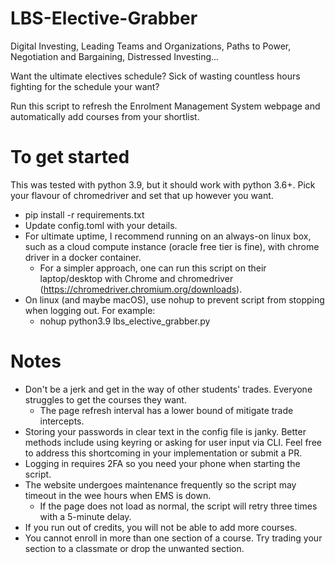 # LBS-Elective-Grabber
Digital Investing, Leading Teams and Organizations, Paths to Power, Negotiation and Bargaining, Distressed Investing...

Want the ultimate electives schedule?
Sick of wasting countless hours fighting for the schedule your want? 

Run this script to refresh the Enrolment Management System webpage and automatically add courses from your shortlist.

# To get started
This was tested with python 3.9, but it should work with python 3.6+. Pick your flavour of chromedriver and set that up however you want.
- pip install -r requirements.txt
- Update config.toml with your details.
- For ultimate uptime, I recommend running on an always-on linux box, such as a cloud compute instance (oracle free tier is fine), with chrome driver in a docker container.
  - For a simpler approach, one can run this script on their laptop/desktop with Chrome and chromedriver (https://chromedriver.chromium.org/downloads).
- On linux (and maybe macOS), use nohup to prevent script from stopping when logging out. For example:
  - nohup python3.9 lbs_elective_grabber.py

# Notes
- Don't be a jerk and get in the way of other students' trades. Everyone struggles to get the courses they want.
  - The page refresh interval has a lower bound of mitigate trade intercepts.
- Storing your passwords in clear text in the config file is janky. Better methods include using keyring or asking for user input via CLI. Feel free to address this shortcoming in your implementation or submit a PR.
- Logging in requires 2FA so you need your phone when starting the script.
- The website undergoes maintenance frequently so the script may timeout in the wee hours when EMS is down.
  - If the page does not load as normal, the script will retry three times with a 5-minute delay.
- If you run out of credits, you will not be able to add more courses.
- You cannot enroll in more than one section of a course. Try trading your section to a classmate or drop the unwanted section.

